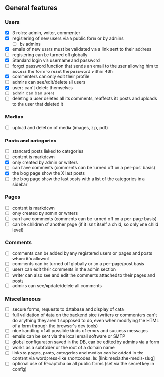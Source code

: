 ## General features

### Users

- [X] 3 roles: admin, writer, commenter
- [X] registering of new users via a public form or by admins
    - [ ] by admins
- [X] emails of new users must be validated via a link sent to their address
- [ ] registering can be turned off globally
- [X] Standard login via username and password
- [ ] forgot password function that sends an email to the user allowing him to access the form to reset the password within 48h
- [X] commenters can only edit their profile
- [ ] admins can see/edit/delete all users
- [X] users can't delete themselves
- [ ] admin can ban users
- [ ] deleting a user deletes all its comments, reaffects its posts and uploads to the user that deleted it

### Medias

- [ ] upload and deletion of media (images, zip, pdf)

### Posts and categories

- [ ] standard posts linked to categories
- [ ] content is markdown
- [X] only created by admin or writers
- [ ] can have comments (comments can be turned off on a per-post basis)
- [X] the blog page show the X last posts
- [ ] the blog page show the last posts with a list of the categories in a sidebar

### Pages

- [ ] content is markdown
- [ ] only created by admin or writers
- [ ] can have comments (comments can be turned off on a per-page basis)
- [ ] can be children of another page (if it isn't itself a child, so only one child level)

### Comments

- [ ] comments can be added by any registered users on pages and posts where it's allowed
- [ ] comments can be turned off globally or on a per-page/post basis
- [ ] users can edit their comments in the admin section
- [ ] writer can also see and edit the comments attached to their pages and posts
- [ ] admins can see/update/delete all comments

### Miscellaneous

- [ ] secure forms, requests to database and display of data
- [ ] full validation of data on the backend side (writers or commenters can't do anything they aren't supposed to do, even when modifying the HTML of a form through the browser's dev tools)
- [ ] nice handling of all possible kinds of errors and success messages
- [ ] emails can be sent via the local email software or SMTP
- [ ] global configuration saved in the DB, can be edited by admins via a form
- [ ] works as a subfolder or the root of a domain name
- [ ] links to pages, posts, categories and medias can be added in the content via wordpress-like shortcodes. Ie: [link:media:the-media-slug]
- [ ] optional use of Recaptcha on all public forms (set via the secret key in config)

